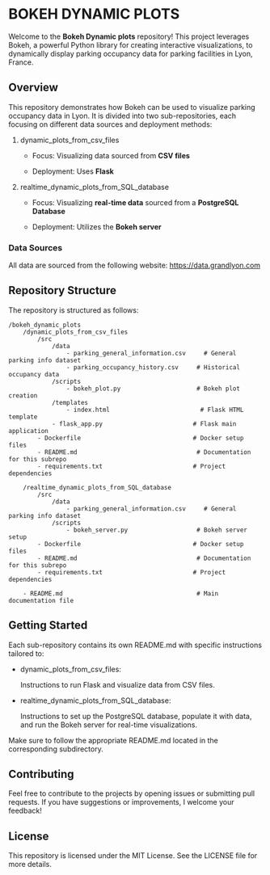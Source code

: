 # BOKEH DYNAMIC PLOTS

Welcome to the **Bokeh Dynamic plots** repository! This project leverages Bokeh, a powerful Python library for creating interactive visualizations, to dynamically display parking occupancy data for parking facilities in Lyon, France.

## Overview

This repository demonstrates how Bokeh can be used to visualize parking occupancy data in Lyon. It is divided into two sub-repositories, each focusing on different data sources and deployment methods:

1. dynamic_plots_from_csv_files

    - Focus: Visualizing data sourced from **CSV files**

    - Deployment: Uses **Flask**

2. realtime_dynamic_plots_from_SQL_database

    - Focus: Visualizing **real-time data** sourced from a **PostgreSQL Database**

    - Deployment: Utilizes the **Bokeh server**

### Data Sources

All data are sourced from the following website: https://data.grandlyon.com

## Repository Structure

The repository is structured as follows:
```
/bokeh_dynamic_plots
    /dynamic_plots_from_csv_files
        /src
            /data
                - parking_general_information.csv     # General parking info dataset
                - parking_occupancy_history.csv     # Historical occupancy data
            /scripts
                - bokeh_plot.py                     # Bokeh plot creation
            /templates
                - index.html                         # Flask HTML template
            - flask_app.py                         # Flask main application
        - Dockerfile                               # Docker setup files
        - README.md                                 # Documentation for this subrepo
        - requirements.txt                         # Project dependencies

    /realtime_dynamic_plots_from_SQL_database
        /src
            /data
                - parking_general_information.csv     # General parking info dataset
            /scripts
                - bokeh_server.py                   # Bokeh server setup
        - Dockerfile                               # Docker setup files
        - README.md                                 # Documentation for this subrepo
        - requirements.txt                         # Project dependencies

    - README.md                                     # Main documentation file

```

## Getting Started

Each sub-repository contains its own README.md with specific instructions tailored to:

- dynamic_plots_from_csv_files:

    Instructions to run Flask and visualize data from CSV files.


- realtime_dynamic_plots_from_SQL_database:

    Instructions to set up the PostgreSQL database, populate it with data, and run the Bokeh server for real-time visualizations.

Make sure to follow the appropriate README.md located in the corresponding subdirectory.
   
## Contributing

Feel free to contribute to the projects by opening issues or submitting pull requests. If you have suggestions or improvements, I welcome your feedback!

## License

This repository is licensed under the MIT License. See the LICENSE file for more details.


